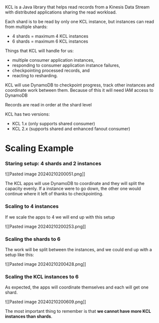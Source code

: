 KCL is a Java library that helps read records from a Kinesis Data Stream with distributed applications sharing the read workload.

Each shard is to be read by only one KCL instance, but instances can read from multiple shards:
- 4 shards = maximum 4 KCL instances
- 6 shards = maximum 6 KCL instances

Things that KCL will handle for us:
- multiple consumer application instances, 
- responding to consumer application instance failures, 
- checkpointing processed records, and 
- reacting to resharding.

KCL will use DynamoDB to checkpoint progress, track other instances and coordinate work between them. Because of this it will need IAM access to DynamoDB

Records are read in order at the shard level

KCL has two versions:
- KCL 1.x (only supports shared consumer)
- KCL 2.x (supports shared and enhanced fanout consumer)


# Scaling Example

### Staring setup: 4 shards and 2 instances

![[Pasted image 20240210200051.png]]

The KCL apps will use DynamoDB to coordinate and they will split the capacity evenly. If a instance were to go down, the other one would continue where it left of thanks to checkpointing. 

### Scaling to 4 instances

If we scale the apps to 4 we will end up with this setup

![[Pasted image 20240210200253.png]]

### Scaling the shards to 6

The work will be split between the instances, and we could end up with a setup like this:

![[Pasted image 20240210200428.png]]

### Scaling the KCL instances to 6

As expected, the apps will coordinate themselves and each will get one shard.

![[Pasted image 20240210200609.png]]

The most important thing to remember is that **we cannot have more KCL instances than shards**. 